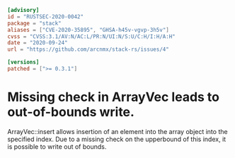 ```toml
[advisory]
id = "RUSTSEC-2020-0042"
package = "stack"
aliases = ["CVE-2020-35895", "GHSA-h45v-vgvp-3h5v"]
cvss = "CVSS:3.1/AV:N/AC:L/PR:N/UI:N/S:U/C:H/I:H/A:H"
date = "2020-09-24"
url = "https://github.com/arcnmx/stack-rs/issues/4"

[versions]
patched = [">= 0.3.1"]
```

# Missing check in ArrayVec leads to out-of-bounds write.

ArrayVec::insert allows insertion of an element into the array object into the
specified index. Due to a missing check on the upperbound of this index, it is
possible to write out of bounds.
